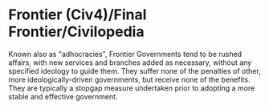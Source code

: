 # Frontier (Civ4)/Final Frontier/Civilopedia

Known also as "adhocracies", Frontier Governments tend to be rushed affairs, with new services and branches added as necessary, without any specified ideology to guide them. They suffer none of the penalties of other, more ideologically-driven governments, but receive none of the benefits. They are typically a stopgap measure undertaken prior to adopting a more stable and effective government.